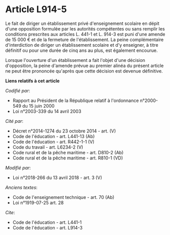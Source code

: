 # Article L914-5

Le fait de diriger un établissement privé d'enseignement scolaire en dépit d'une opposition formulée par les autorités
compétentes ou sans remplir les conditions prescrites aux articles L. 441-1 et L. 914-3 est puni d'une amende de 15 000 € et
de la fermeture de l'établissement. La peine complémentaire d'interdiction de diriger un établissement scolaire et d'y
enseigner, à titre définitif ou pour une durée de cinq ans au plus, est également encourue. 

Lorsque l'ouverture d'un établissement a fait l'objet d'une décision d'opposition, la peine d'amende prévue au premier alinéa
du présent article ne peut être prononcée qu'après que cette décision est devenue définitive.

**Liens relatifs à cet article**

_Codifié par_:

  - Rapport au Président de la République relatif à l'ordonnance n°2000-549 du 15 juin 2000
  - Loi n°2003-339 du 14 avril 2003

_Cité par_:

  - Décret n°2014-1274 du 23 octobre 2014 - art. (V)
  - Code de l'éducation - art. L441-13 (Ab)
  - Code de l'éducation - art. R442-1-1 (V)
  - Code du travail - art. L6234-2 (V)
  - Code rural et de la pêche maritime - art. D810-2 (Ab)
  - Code rural et de la pêche maritime - art. R810-1 (VD)

_Modifié par_:

  - Loi n°2018-266 du 13 avril 2018 - art. 3 (V)

_Anciens textes_:

  - Code de l'enseignement technique - art. 70 (Ab)
  - Loi n°1919-07-25 art. 28

_Cite_:

  - Code de l'éducation - art. L441-1
  - Code de l'éducation - art. L914-3
